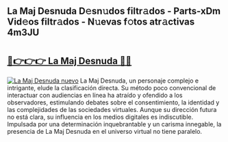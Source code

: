 ## La Maj Desnuda D𝚎sn𝚞dos filtr𝚊dos - Parts-xDm Vid𝚎os filtr𝚊dos - N𝚞evas f𝚘tos atr𝚊ctivas 4m3JU

# <h2><a href="http://mb665ty.tromn.icu/?c=La+Maj+Desnuda">🔗👉👉👉 La Maj Desnuda 🔗🔗</a></h2>

[![La Maj Desnuda nuevo](https://i.imgur.com/pEAQMta.gif)](http://mb665ty.tromn.icu/?c=La+Maj+Desnuda)
La Maj Desnuda, un personaje complejo e intrigante, elude la clasificación directa. Su método poco convencional de interactuar con audiencias en línea ha atraído y ofendido a los observadores, estimulando debates sobre el consentimiento, la identidad y las complejidades de las sociedades virtuales. Aunque su dirección futura no está clara, su influencia en los medios digitales es indiscutible. Impulsada por una determinación inquebrantable y un carisma innegable, la presencia de La Maj Desnuda en el universo virtual no tiene paralelo.
